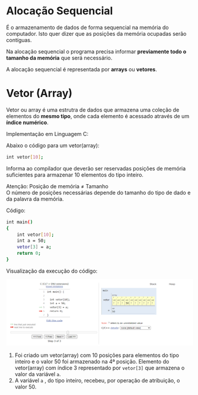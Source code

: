 # Alocação Sequencial
É o armazenamento de dados de forma sequencial na memória do computador. Isto quer dizer que as posições da memória ocupadas serão contíguas.

Na alocação sequencial o programa precisa informar **previamente todo o tamanho da memória** que será necessário.

A alocação sequencial é representada por **arrays** ou **vetores**.

# Vetor (Array)

Vetor ou array é uma estrutra de dados que armazena uma coleção de elementos do **mesmo tipo**, onde cada elemento é acessado através de um **índice numérico**.

Implementação em Linguagem C:

Abaixo o código para um vetor(array):

```sh
int vetor[10];
```
Informa ao compilador que deverão ser reservadas posições de memória suficientes para armazenar 10 elementos do tipo inteiro.

Atenção: Posição de memória ≠ Tamanho  
O número de posições necessárias depende do tamanho do tipo de dado e da palavra da memória.

Código:

```sh
int main()
{
    int vetor[10];
    int a = 50;
    vetor[3] = a;
    return 0;
}
```
Visualização da execução do código:

![Visualização do código em C](alocacao-sequencial-em-c.png)

1. Foi criado um vetor(array) com 10 posições para elementos do tipo inteiro e o valor 50 foi armazenado na 4ª posição. Elemento do vetor(array) com índice 3 representado por `vetor[3]` que armazena o valor da variável `a`.  
2. A variável `a` , do tipo inteiro, recebeu, por operação de atribuição, o valor 50.

